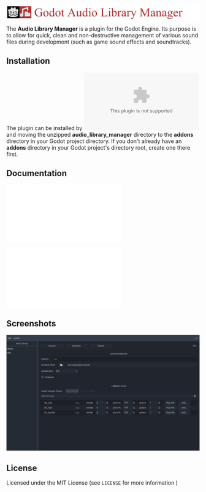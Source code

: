 ![Audio Library Manager for Godot 4](docs/title_audiolibrarymanager.png)

The **Audio Library Manager** is a plugin for the Godot Engine. Its purpose is to allow for quick, clean and non-destructive management of various sound files during development (such as game sound effects and soundtracks).

## Installation

The plugin can be installed by ![downloading a copy from this github repo](https://github.com/kosmossen/godot_audio_library_manager/releases/latest/download/godot_audio_library_manager.zip) and moving the unzipped **audio_library_manager** directory to the **addons** directory in your Godot project directory. If you don't already have an **addons** directory in your Godot project's directory root, create one there first.

## Documentation

![Getting Started](docs/getting_started.md)

![JSON Data](docs/json_data.md)

## Screenshots

![Main interface](docs/getting_started_2.png)

## License

Licensed under the MIT License (see `LICENSE` for more information )

